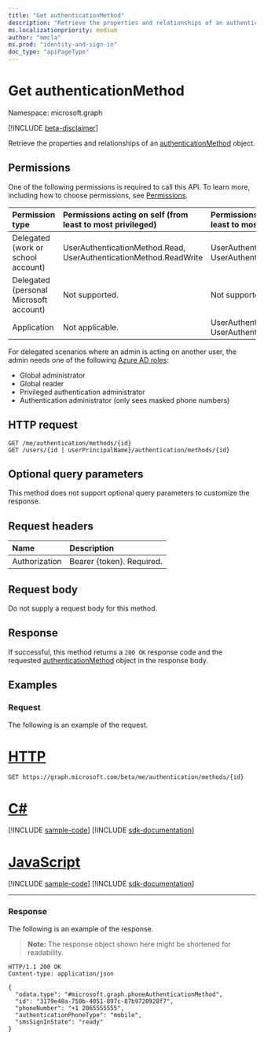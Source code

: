 ```yaml
---
title: "Get authenticationMethod"
description: "Retrieve the properties and relationships of an authenticationMethod object."
ms.localizationpriority: medium
author: "mmcla"
ms.prod: "identity-and-sign-in"
doc_type: "apiPageType"
---
```


# Get authenticationMethod

Namespace: microsoft.graph

[!INCLUDE [beta-disclaimer](../../includes/beta-disclaimer.md)]

Retrieve the properties and relationships of an [authenticationMethod](../resources/authenticationmethod.md) object.

## Permissions

One of the following permissions is required to call this API. To learn more, including how to choose permissions, see [Permissions](/graph/permissions-reference).

| Permission type                        | Permissions acting on self (from least to most privileged) | Permissions acting on others (from least to most privileged)|
|:---------------------------------------|:-------------------------|:-----------------|
| Delegated (work or school account)     | UserAuthenticationMethod.Read, UserAuthenticationMethod.ReadWrite | UserAuthenticationMethod.Read.All, UserAuthenticationMethod.ReadWrite.All |
| Delegated (personal Microsoft account) | Not supported. | Not supported. |
| Application                            | Not applicable. | UserAuthenticationMethod.Read.All, UserAuthenticationMethod.ReadWrite.All |

For delegated scenarios where an admin is acting on another user, the admin needs one of the following [Azure AD roles](/azure/active-directory/users-groups-roles/directory-assign-admin-roles#available-roles):

* Global administrator
* Global reader
* Privileged authentication administrator
* Authentication administrator (only sees masked phone numbers)

## HTTP request

<!-- { "blockType": "ignored" } -->

```http
GET /me/authentication/methods/{id}
GET /users/{id | userPrincipalName}/authentication/methods/{id}
```

## Optional query parameters

This method does not support optional query parameters to customize the response.

## Request headers

| Name      |Description|
|:----------|:----------|
| Authorization | Bearer {token}. Required. |

## Request body

Do not supply a request body for this method.

## Response

If successful, this method returns a `200 OK` response code and the requested [authenticationMethod](../resources/authenticationmethod.md) object in the response body.

## Examples

### Request

The following is an example of the request.

# [HTTP](#tab/http)
<!-- {
  "blockType": "request",
  "name": "get_authenticationmethod"
}-->

```msgraph-interactive
GET https://graph.microsoft.com/beta/me/authentication/methods/{id}
```

# [C#](#tab/csharp)
[!INCLUDE [sample-code](../includes/snippets/csharp/get-authenticationmethod-csharp-snippets.md)]
[!INCLUDE [sdk-documentation](../includes/snippets/snippets-sdk-documentation-link.md)]

# [JavaScript](#tab/javascript)
[!INCLUDE [sample-code](../includes/snippets/javascript/get-authenticationmethod-javascript-snippets.md)]
[!INCLUDE [sdk-documentation](../includes/snippets/snippets-sdk-documentation-link.md)]

---

### Response

The following is an example of the response.

> **Note:** The response object shown here might be shortened for readability.

<!-- {
  "blockType": "response",
  "truncated": true,
  "@odata.type": "microsoft.graph.authenticationMethod"
} -->

```http
HTTP/1.1 200 OK
Content-type: application/json

{
  "odata.type": "#microsoft.graph.phoneAuthenticationMethod",
  "id": "3179e48a-750b-4051-897c-87b9720928f7",
  "phoneNumber": "+1 2065555555",
  "authenticationPhoneType": "mobile",
  "smsSignInState": "ready"
}
```

<!-- uuid: 16cd6b66-4b1a-43a1-adaf-3a886856ed98
2019-02-04 14:57:30 UTC -->
<!-- {
  "type": "#page.annotation",
  "description": "Get authenticationMethod",
  "keywords": "",
  "section": "documentation",
  "tocPath": ""
}-->
